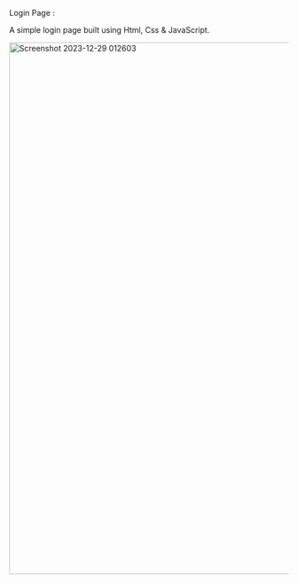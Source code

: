 Login Page : 

A simple login page built using Html, Css & JavaScript.

<img width="959" alt="Screenshot 2023-12-29 012603" src="https://github.com/ArpanSurin/Login-Page/assets/150426561/92d2fac7-6245-4017-ab3f-0e421d300afc">
